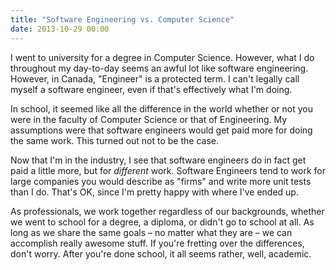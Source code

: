 ```yaml
---
title: "Software Engineering vs. Computer Science"
date: 2013-10-29 00:00
---
```


<p>I went to university for a degree in Computer Science. However, what I do throughout my day-to-day seems an awful lot like software engineering. However, in Canada, "Engineer" is a protected term. I can't legally call myself a software engineer, even if that's effectively what I'm doing. </p>

<p>In school, it seemed like all the difference in the world whether or not you were in the faculty of Computer Science or that of Engineering. My assumptions were that software engineers would get paid more for doing the same work. This turned out not to be the case. </p>

<p>Now that I'm in the industry, I see that software engineers do in fact get paid a little more, but for <em>different</em> work. Software Engineers tend to work for large companies you would describe as "firms" and write more unit tests than I do. That's OK, since I'm pretty happy with where I've ended up.</p>

<p>As professionals, we work together regardless of our backgrounds, whether we went to school for a degree, a diploma, or didn't go to school at all. As long as we share the same goals – no matter what they are – we can accomplish really awesome stuff. If you're fretting over the differences, don't worry. After you're done school, it all seems rather, well, academic. </p>

<!-- more -->

